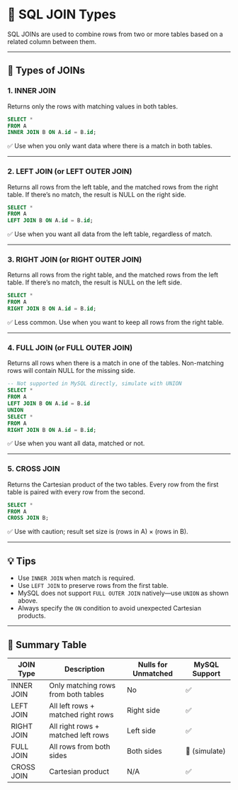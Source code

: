 # 🔗 SQL JOIN Types

SQL JOINs are used to combine rows from two or more tables based on a related column between them.

---

## 🧱 Types of JOINs

### 1. INNER JOIN
Returns only the rows with matching values in both tables.

```sql
SELECT *
FROM A
INNER JOIN B ON A.id = B.id;
```

✅ Use when you only want data where there is a match in both tables.

---

### 2. LEFT JOIN (or LEFT OUTER JOIN)
Returns all rows from the left table, and the matched rows from the right table. If there’s no match, the result is NULL on the right side.

```sql
SELECT *
FROM A
LEFT JOIN B ON A.id = B.id;
```

✅ Use when you want all data from the left table, regardless of match.

---

### 3. RIGHT JOIN (or RIGHT OUTER JOIN)
Returns all rows from the right table, and the matched rows from the left table. If there’s no match, the result is NULL on the left side.

```sql
SELECT *
FROM A
RIGHT JOIN B ON A.id = B.id;
```

✅ Less common. Use when you want to keep all rows from the right table.

---

### 4. FULL JOIN (or FULL OUTER JOIN)
Returns all rows when there is a match in one of the tables. Non-matching rows will contain NULL for the missing side.

```sql
-- Not supported in MySQL directly, simulate with UNION
SELECT *
FROM A
LEFT JOIN B ON A.id = B.id
UNION
SELECT *
FROM A
RIGHT JOIN B ON A.id = B.id;
```

✅ Use when you want all data, matched or not.

---

### 5. CROSS JOIN
Returns the Cartesian product of the two tables. Every row from the first table is paired with every row from the second.

```sql
SELECT *
FROM A
CROSS JOIN B;
```

✅ Use with caution; result set size is (rows in A) × (rows in B).

---

## 💡 Tips

- Use `INNER JOIN` when match is required.
- Use `LEFT JOIN` to preserve rows from the first table.
- MySQL does not support `FULL OUTER JOIN` natively—use `UNION` as shown above.
- Always specify the `ON` condition to avoid unexpected Cartesian products.

---

## 🧠 Summary Table

| JOIN Type     | Description                              | Nulls for Unmatched | MySQL Support |
|---------------|------------------------------------------|---------------------|----------------|
| INNER JOIN    | Only matching rows from both tables      | No                  | ✅              |
| LEFT JOIN     | All left rows + matched right rows       | Right side          | ✅              |
| RIGHT JOIN    | All right rows + matched left rows       | Left side           | ✅              |
| FULL JOIN     | All rows from both sides                 | Both sides          | 🚫 (simulate)  |
| CROSS JOIN    | Cartesian product                        | N/A                 | ✅              |
